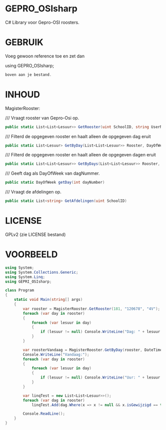 GEPRO_OSIsharp
==============

C# Library voor Gepro-OSI roosters.

GEBRUIK
==============
Voeg gewoon reference toe en zet dan

using GEPRO_OSIsharp;
```csharp
boven aan je bestand.
```
INHOUD
==============
MagisterRooster:

  /// Vraagt rooster van Gepro-Osi op.
```csharp
public static List<List<Lesuur>> GetRooster(uint SchoolID, string UserName, string Afdeling)
```
  /// Filterd de opgegeven rooster en haalt alleen de opgegeven dag eruit
```csharp
public static List<Lesuur> GetByDay(List<List<Lesuur>> Rooster, DayOfWeek Dag)
```
  
  
  /// Filterd de opgegeven rooster en haalt alleen de opgegeven dagen eruit
```csharp
public static List<List<Lesuur>> GetByDays(List<List<Lesuur>> Rooster, List<DayOfWeek> Dagen)
```
  
  
  /// Geeft dag als DayOfWeek van dagNummer.
```csharp
public static DayOfWeek getDay(int dayNumber)
```
  
  
  /// Vraagt de afdelingen op.
```csharp
public static List<string> GetAfdelingen(uint SchoolID)
```
  
  
LICENSE
==============
GPLv2 (zie LICENSE bestand)

VOORBEELD
==============
```csharp
using System;
using System.Collections.Generic;
using System.Linq;
using GEPRI_OSIsharp;

class Program
{
    static void Main(string[] args)
    {
        var rooster = MagisterRooster.GetRooster(181, "120678", "4V");
        foreach (var day in rooster)
        {
            foreach (var lesuur in day)
            {
                if (lesuur != null) Console.WriteLine("Dag: " + lesuur.Dag + ", Uur: " + lesuur.Uur + ":   " + lesuur.Vak.Naam);
            }
        }

        var roosterVandaag = MagisterRooster.GetByDay(rooster, DateTime.Today.DayOfWeek);
        Console.WriteLine("Vandaag:");
        foreach (var day in rooster)
        {
            foreach (var lesuur in day)
            {
                if (lesuur != null) Console.WriteLine("Uur: " + lesuur.Uur + ":   " + lesuur.Vak.Naam);
            }
        }

        var linqTest = new List<List<Lesuur>>();
        foreach (var dag in rooster)
            linqTest.Add(dag.Where(x => x != null && x.isGewijzigd == true).ToList()); //LINQ enabled :)

        Console.ReadLine();
    }
}
```
